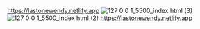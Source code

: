 https://lastonewendy.netlify.app
![127 0 0 1_5500_index html (3)](https://github.com/user-attachments/assets/22b7837a-cce0-4355-8c2a-c8577f960b17)
![127 0 0 1_5500_index html (2)](https://github.com/user-attachments/assets/19f13ea0-4074-4059-b53b-97167e24e444)
https://lastonewendy.netlify.app
